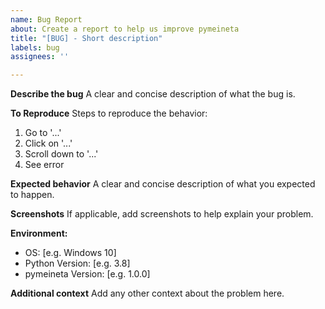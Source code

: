 ```yaml
---
name: Bug Report
about: Create a report to help us improve pymeineta
title: "[BUG] - Short description"
labels: bug
assignees: ''

---
```


**Describe the bug**
A clear and concise description of what the bug is.

**To Reproduce**
Steps to reproduce the behavior:

1. Go to '...'
2. Click on '...'
3. Scroll down to '...'
4. See error

**Expected behavior**
A clear and concise description of what you expected to happen.

**Screenshots**
If applicable, add screenshots to help explain your problem.

**Environment:**

- OS: [e.g. Windows 10]
- Python Version: [e.g. 3.8]
- pymeineta Version: [e.g. 1.0.0]

**Additional context**
Add any other context about the problem here.
